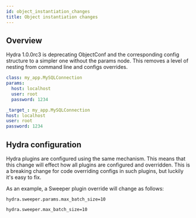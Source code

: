 ```yaml
---
id: object_instantiation_changes
title: Object instantiation changes
---
```



## Overview
Hydra 1.0.0rc3 is deprecating ObjectConf and the corresponding config structure to a simpler one without the params node.
This removes a level of nesting from command line and configs overrides.

<div className="row">
<div className="col col--6">

```yaml title="Hydra 0.11"
class: my_app.MySQLConnection
params:
  host: localhost
  user: root
  password: 1234
```

</div>

<div className="col  col--6">

```yaml title="Hydra 1.0"
_target_: my_app.MySQLConnection
host: localhost
user: root
password: 1234

```


</div>
</div>

## Hydra configuration
Hydra plugins are configured using the same mechanism.
This means that this change will effect how all plugins are configured and overridden.
This is a breaking change for code overriding configs in such plugins, but luckily it's easy to fix.

As an example, a Sweeper plugin override will change as follows:

<div className="row">
<div className="col col--6">

```shell script title="Hydra 0.11"
hydra.sweeper.params.max_batch_size=10
```

</div>

<div className="col  col--6">

```shell script title="Hydra 1.0"
hydra.sweeper.max_batch_size=10
```

</div>
</div>
